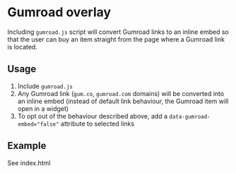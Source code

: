 # Gumroad overlay

Including `gumroad.js` script will convert Gumroad links to an inline embed so that the user can buy an item straight from the page where a Gumroad link is located. 

## Usage

1. Include `gumroad.js`
2. Any Gumroad link (`gum.co`, `gumroad.com` domains) will be converted into an inline embed (instead of default link behaviour, the Gumroad item will open in a widget)
3. To opt out of the behaviour described above, add a `data-gumroad-embed="false"` attribute to selected links 

## Example

See index.html
